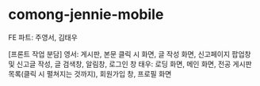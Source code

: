 # comong-jennie-mobile

FE 파트: 주영서, 김태우

[프론트 작업 분담]
영서: 게시판, 본문 클릭 시 화면, 글 작성 화면, 신고페이지 팝업창 및 신고글 작성, 글 검색창, 알림창, 로그인 창
태우: 로딩 화면, 메인 화면, 전공 게시판목록(클릭 시 펼쳐지는 것까지), 회원가입 창, 프로필 화면
